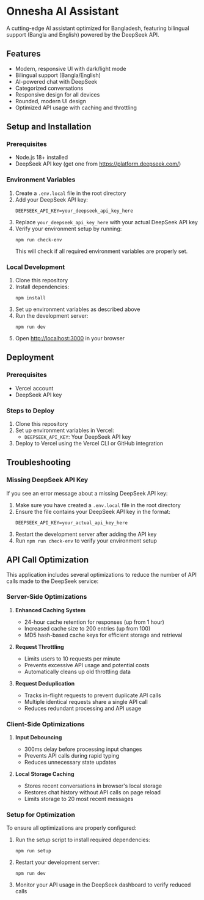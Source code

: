 # Onnesha AI Assistant

A cutting-edge AI assistant optimized for Bangladesh, featuring bilingual support (Bangla and English) powered by the DeepSeek API.

## Features

- Modern, responsive UI with dark/light mode
- Bilingual support (Bangla/English)
- AI-powered chat with DeepSeek
- Categorized conversations
- Responsive design for all devices
- Rounded, modern UI design
- Optimized API usage with caching and throttling

## Setup and Installation

### Prerequisites

- Node.js 18+ installed
- DeepSeek API key (get one from https://platform.deepseek.com/)

### Environment Variables

1. Create a `.env.local` file in the root directory
2. Add your DeepSeek API key:
   ```
   DEEPSEEK_API_KEY=your_deepseek_api_key_here
   ```
3. Replace `your_deepseek_api_key_here` with your actual DeepSeek API key
4. Verify your environment setup by running:
   ```
   npm run check-env
   ```
   This will check if all required environment variables are properly set.

### Local Development

1. Clone this repository
2. Install dependencies:
   ```
   npm install
   ```
3. Set up environment variables as described above
4. Run the development server:
   ```
   npm run dev
   ```
5. Open [http://localhost:3000](http://localhost:3000) in your browser

## Deployment

### Prerequisites

- Vercel account
- DeepSeek API key

### Steps to Deploy

1. Clone this repository
2. Set up environment variables in Vercel:
   - `DEEPSEEK_API_KEY`: Your DeepSeek API key
3. Deploy to Vercel using the Vercel CLI or GitHub integration

## Troubleshooting

### Missing DeepSeek API Key

If you see an error message about a missing DeepSeek API key:

1. Make sure you have created a `.env.local` file in the root directory
2. Ensure the file contains your DeepSeek API key in the format:
   ```
   DEEPSEEK_API_KEY=your_actual_api_key_here
   ```
3. Restart the development server after adding the API key
4. Run `npm run check-env` to verify your environment setup

## API Call Optimization

This application includes several optimizations to reduce the number of API calls made to the DeepSeek service:

### Server-Side Optimizations

1. **Enhanced Caching System**
   - 24-hour cache retention for responses (up from 1 hour)
   - Increased cache size to 200 entries (up from 100)
   - MD5 hash-based cache keys for efficient storage and retrieval

2. **Request Throttling**
   - Limits users to 10 requests per minute
   - Prevents excessive API usage and potential costs
   - Automatically cleans up old throttling data

3. **Request Deduplication**
   - Tracks in-flight requests to prevent duplicate API calls
   - Multiple identical requests share a single API call
   - Reduces redundant processing and API usage

### Client-Side Optimizations

1. **Input Debouncing**
   - 300ms delay before processing input changes
   - Prevents API calls during rapid typing
   - Reduces unnecessary state updates

2. **Local Storage Caching**
   - Stores recent conversations in browser's local storage
   - Restores chat history without API calls on page reload
   - Limits storage to 20 most recent messages

### Setup for Optimization

To ensure all optimizations are properly configured:

1. Run the setup script to install required dependencies:
   ```
   npm run setup
   ```

2. Restart your development server:
   ```
   npm run dev
   ```

3. Monitor your API usage in the DeepSeek dashboard to verify reduced calls

